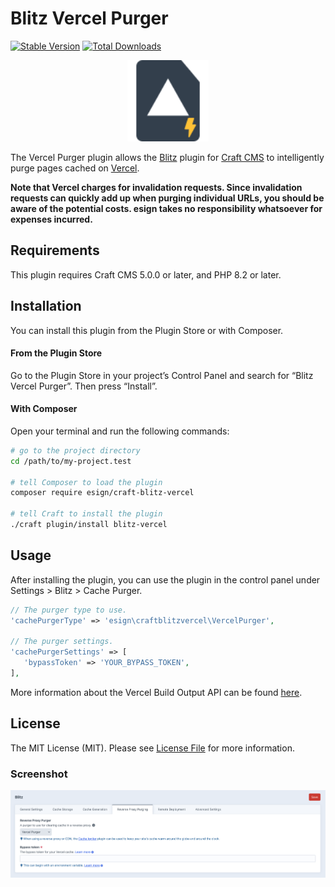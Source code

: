 # Blitz Vercel Purger

[![Stable Version](https://img.shields.io/packagist/v/esign/craft-blitz-vercel?label=stable)]((https://packagist.org/packages/esign/craft-blitz-vercel))
[![Total Downloads](https://img.shields.io/packagist/dt/esign/craft-blitz-vercel)](https://packagist.org/packages/esign/craft-blitz-vercel)

<p align="center"><img width="130" src="https://raw.githubusercontent.com/esign/craft-blitz-vercel/master/src/icon.svg"></p>

The Vercel Purger plugin allows the [Blitz](https://putyourlightson.com/plugins/blitz) plugin for [Craft CMS](https://craftcms.com/) to intelligently purge pages cached on [Vercel](https://vercel.com).

**Note that Vercel charges for invalidation requests. Since
invalidation requests can quickly add up when purging individual URLs, you
should be aware of the potential costs. esign takes no responsibility
whatsoever for expenses incurred.**

## Requirements

This plugin requires Craft CMS 5.0.0 or later, and PHP 8.2 or later.

## Installation

You can install this plugin from the Plugin Store or with Composer.

#### From the Plugin Store

Go to the Plugin Store in your project’s Control Panel and search for “Blitz Vercel Purger”. Then press “Install”.

#### With Composer

Open your terminal and run the following commands:

```bash
# go to the project directory
cd /path/to/my-project.test

# tell Composer to load the plugin
composer require esign/craft-blitz-vercel

# tell Craft to install the plugin
./craft plugin/install blitz-vercel
```

## Usage

After installing the plugin, you can use the plugin in the control panel under Settings > Blitz > Cache Purger.

```php
// The purger type to use.
'cachePurgerType' => 'esign\craftblitzvercel\VercelPurger',

// The purger settings.
'cachePurgerSettings' => [
   'bypassToken' => 'YOUR_BYPASS_TOKEN',
],
```

More information about the Vercel Build Output API can be found [here](https://vercel.com/docs/build-output-api/v3/features#on-demand-incremental-static-regeneration-isr).

## License

The MIT License (MIT). Please see [License File](LICENSE.md) for more information.

### Screenshot
![Screenshot](resources/img/src01.png)

